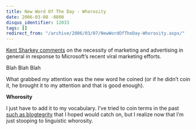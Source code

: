 ```yaml
---
title: New Word Of The Day - Whorosity
date: 2006-03-08 -0800
disqus_identifier: 12033
tags: []
redirect_from: "/archive/2006/03/07/NewWordOfTheDay-Whorosity.aspx/"
---
```


[Kent Sharkey
comments](http://www.acmebinary.com/blogs/kent/comments/483.aspx "Kent Sharkey's Blog")
on the necessity of marketing and advertising in general in response to
Microsoft’s recent viral marketing efforts.

Blah Blah Blah

What grabbed *my* attention was the new word he coined (or if he didn’t
coin it, he brought it to my attention and that is good enough).

**Whorosity**

I just have to add it to my vocabulary. I’ve tried to coin terms in the
past [such as
blogtegrity](/archive/2006/03/07/BlogtegrityAgain.aspx "Blogtegrity")
that I hoped would catch on, but I realize now that I’m just stooping to
linguistic whorosity.

